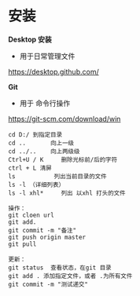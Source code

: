 # 安装

**Desktop 安装**

- 用于日常管理文件

https://desktop.github.com/

**Git**

- 用于 命令行操作

https://git-scm.com/download/win

```batch
cd D:/ 到指定目录
cd ..		向上一级
cd ../.. 	向上两级级
Ctrl+U / K     删除光标前/后的字符
ctrl + L 清屏
ls           列出当前目录的文件 
ls -l （详细列表）
ls -l xhl*     列出 以xhl 打头的文件

操作：
git cloen url
git add.
git commit -m "备注"
git push origin master
git pull

更新：
git status	查看状态，在git 目录
git add . 添加指定文件，或者 .为所有文件
git commit -m "测试递交"
```

